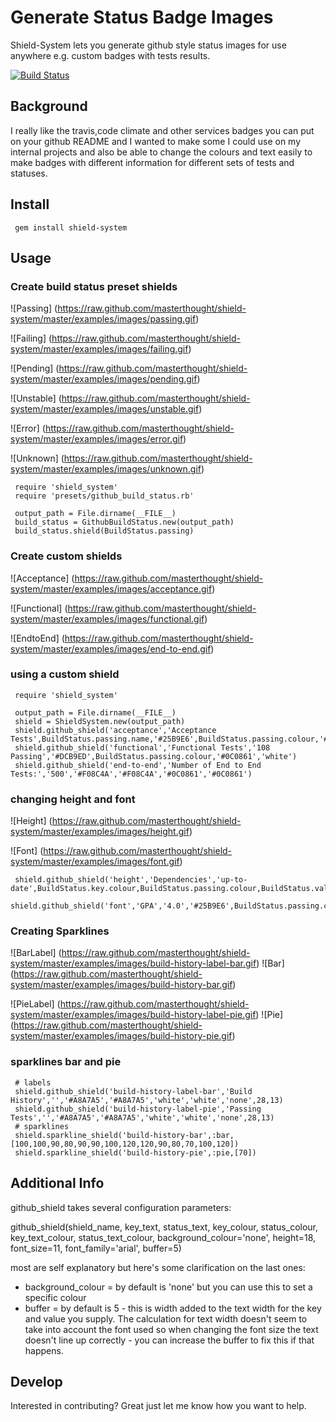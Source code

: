 # Generate Status Badge Images

Shield-System lets you generate github style status images for use anywhere e.g. custom badges with tests results.

[![Build Status](https://travis-ci.org/masterthought/thundercat.png?branch=master)](https://travis-ci.org/masterthought/thundercat)

## Background

I really like the travis,code climate and other services badges you can put on your github README and I wanted to make some I could use on
my internal projects and also be able to change the colours and text easily to make badges with different information for different sets of
tests and statuses.

## Install

     gem install shield-system

## Usage

### Create build status preset shields

![Passing]
(https://raw.github.com/masterthought/shield-system/master/examples/images/passing.gif)

![Failing]
(https://raw.github.com/masterthought/shield-system/master/examples/images/failing.gif)

![Pending]
(https://raw.github.com/masterthought/shield-system/master/examples/images/pending.gif)

![Unstable]
(https://raw.github.com/masterthought/shield-system/master/examples/images/unstable.gif)

![Error]
(https://raw.github.com/masterthought/shield-system/master/examples/images/error.gif)

![Unknown]
(https://raw.github.com/masterthought/shield-system/master/examples/images/unknown.gif)

     require 'shield_system'
     require 'presets/github_build_status.rb'

     output_path = File.dirname(__FILE__)
     build_status = GithubBuildStatus.new(output_path)
     build_status.shield(BuildStatus.passing)

### Create custom shields

![Acceptance]
(https://raw.github.com/masterthought/shield-system/master/examples/images/acceptance.gif)

![Functional]
(https://raw.github.com/masterthought/shield-system/master/examples/images/functional.gif)

![EndtoEnd]
(https://raw.github.com/masterthought/shield-system/master/examples/images/end-to-end.gif)

### using a custom shield

     require 'shield_system'

     output_path = File.dirname(__FILE__)
     shield = ShieldSystem.new(output_path)
     shield.github_shield('acceptance','Acceptance Tests',BuildStatus.passing.name,'#25B9E6',BuildStatus.passing.colour,'#0C0861','white')
     shield.github_shield('functional','Functional Tests','108 Passing','#DCB9ED',BuildStatus.passing.colour,'#0C0861','white')
     shield.github_shield('end-to-end','Number of End to End Tests:','500','#F08C4A','#F08C4A','#0C0861','#0C0861')

### changing height and font

![Height]
(https://raw.github.com/masterthought/shield-system/master/examples/images/height.gif)

![Font]
(https://raw.github.com/masterthought/shield-system/master/examples/images/font.gif)

     shield.github_shield('height','Dependencies','up-to-date',BuildStatus.key.colour,BuildStatus.passing.colour,BuildStatus.value.colour,'white','none',30,15,'arial',50)
     shield.github_shield('font','GPA','4.0','#25B9E6',BuildStatus.passing.colour,'#0C0861','white','none',20,13,'times')

### Creating Sparklines

![BarLabel]
(https://raw.github.com/masterthought/shield-system/master/examples/images/build-history-label-bar.gif)
![Bar]
(https://raw.github.com/masterthought/shield-system/master/examples/images/build-history-bar.gif)

![PieLabel]
(https://raw.github.com/masterthought/shield-system/master/examples/images/build-history-label-pie.gif)
![Pie]
(https://raw.github.com/masterthought/shield-system/master/examples/images/build-history-pie.gif)

### sparklines bar and pie

     # labels
     shield.github_shield('build-history-label-bar','Build History','','#A8A7A5','#A8A7A5','white','white','none',28,13)
     shield.github_shield('build-history-label-pie','Passing Tests','','#A8A7A5','#A8A7A5','white','white','none',28,13)
     # sparklines
     shield.sparkline_shield('build-history-bar',:bar,[100,100,90,80,90,90,100,120,120,90,80,70,100,120])
     shield.sparkline_shield('build-history-pie',:pie,[70])

## Additional Info

github_shield takes several configuration parameters:

   github_shield(shield_name, key_text, status_text, key_colour, status_colour, key_text_colour, status_text_colour, background_colour='none', height=18, font_size=11, font_family='arial', buffer=5)

most are self explanatory but here's some clarification on the last ones:

  * background_colour = by default is 'none' but you can use this to set a specific colour
  * buffer = by default is 5 - this is width added to the text width for the key and value you supply. The calculation for text width doesn't seem to take into account the font used so
    when changing the font size the text doesn't line up correctly - you can increase the buffer to fix this if that happens.

## Develop

Interested in contributing? Great just let me know how you want to help.

